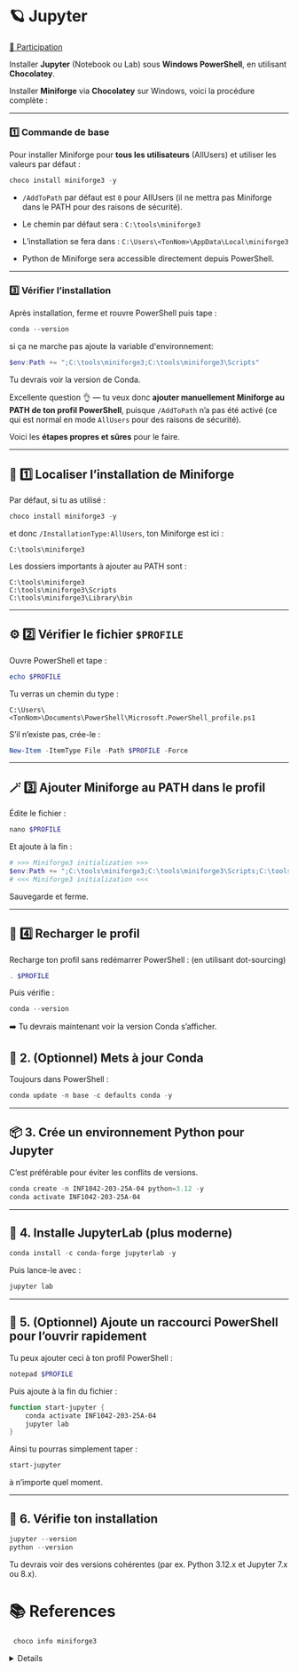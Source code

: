 # :ringed_planet: Jupyter

[:tada: Participation](.scripts/Participation.md)

Installer **Jupyter** (Notebook ou Lab) sous **Windows PowerShell**, en utilisant **Chocolatey**.

Installer **Miniforge** via **Chocolatey** sur Windows, voici la procédure complète :

---

### 1️⃣ Commande de base

Pour installer Miniforge pour **tous les utilisateurs** (AllUsers) et utiliser les valeurs par défaut :

```powershell
choco install miniforge3 -y
```

* `/AddToPath` par défaut est `0` pour AllUsers (il ne mettra pas Miniforge dans le PATH pour des raisons de sécurité).
* Le chemin par défaut sera : `C:\tools\miniforge3`

* L’installation se fera dans :
  `C:\Users\<TonNom>\AppData\Local\miniforge3`
* Python de Miniforge sera accessible directement depuis PowerShell.

---

### 3️⃣ Vérifier l’installation

Après installation, ferme et rouvre PowerShell puis tape :

```powershell
conda --version
```

si ça ne marche pas ajoute la variable d'environnement:

```powershell
$env:Path += ";C:\tools\miniforge3;C:\tools\miniforge3\Scripts"
```

Tu devrais voir la version de Conda.

Excellente question 👌 — tu veux donc **ajouter manuellement Miniforge au PATH de ton profil PowerShell**, puisque `/AddToPath` n’a pas été activé (ce qui est normal en mode `AllUsers` pour des raisons de sécurité).

Voici les **étapes propres et sûres** pour le faire.

---

## 🧭 1️⃣ Localiser l’installation de Miniforge

Par défaut, si tu as utilisé :

```powershell
choco install miniforge3 -y
```

et donc `/InstallationType:AllUsers`, ton Miniforge est ici :

```
C:\tools\miniforge3
```

Les dossiers importants à ajouter au PATH sont :

```
C:\tools\miniforge3
C:\tools\miniforge3\Scripts
C:\tools\miniforge3\Library\bin
```

---

## ⚙️ 2️⃣ Vérifier le fichier `$PROFILE`

Ouvre PowerShell et tape :

```powershell
echo $PROFILE
```

Tu verras un chemin du type :

```
C:\Users\<TonNom>\Documents\PowerShell\Microsoft.PowerShell_profile.ps1
```

S’il n’existe pas, crée-le :

```powershell
New-Item -ItemType File -Path $PROFILE -Force
```

---

## 🪄 3️⃣ Ajouter Miniforge au PATH dans le profil

Édite le fichier :

```powershell
nano $PROFILE
```

Et ajoute à la fin :

```powershell
# >>> Miniforge3 initialization >>>
$env:Path += ";C:\tools\miniforge3;C:\tools\miniforge3\Scripts;C:\tools\miniforge3\Library\bin"
# <<< Miniforge3 initialization <<<
```

Sauvegarde et ferme.

---

## 🔁 4️⃣ Recharger le profil

Recharge ton profil sans redémarrer PowerShell : (en utilisant dot-sourcing)

```powershell
. $PROFILE
```

Puis vérifie :

```powershell
conda --version
```

➡️ Tu devrais maintenant voir la version Conda s’afficher.

## 🧩 2. (Optionnel) Mets à jour Conda

Toujours dans PowerShell :

```powershell
conda update -n base -c defaults conda -y
```

---

## 📦 3. Crée un environnement Python pour Jupyter

C’est préférable pour éviter les conflits de versions.

```powershell
conda create -n INF1042-203-25A-04 python=3.12 -y
conda activate INF1042-203-25A-04
```

---

## 🧠 4. Installe **JupyterLab (plus moderne)**

```powershell
conda install -c conda-forge jupyterlab -y
```

Puis lance-le avec :

```powershell
jupyter lab
```

---

## 🧭 5. (Optionnel) Ajoute un raccourci PowerShell pour l’ouvrir rapidement

Tu peux ajouter ceci à ton profil PowerShell :

```powershell
notepad $PROFILE
```

Puis ajoute à la fin du fichier :

```powershell
function start-jupyter {
    conda activate INF1042-203-25A-04
    jupyter lab
}
```

Ainsi tu pourras simplement taper :

```powershell
start-jupyter
```

à n’importe quel moment.

---

## 🧹 6. Vérifie ton installation

```powershell
jupyter --version
python --version
```

Tu devrais voir des versions cohérentes (par ex. Python 3.12.x et Jupyter 7.x ou 8.x).

# :books: References

```powershell
 choco info miniforge3
```
<details>

```powershell
Chocolatey v2.5.1
miniforge3 24.11.3.200 [Approved]
 Title: Miniforge3 | Published: 2025-03-13
 Package approved as a trusted package on Mar 13 2025 22:38:45.
 Package testing status: Passing on Mar 13 2025 08:59:54.
 Number of Downloads: 63040 | Downloads for this version: 24704
 Package url https://community.chocolatey.org/packages/miniforge3/24.11.3.200
 Chocolatey Package Source: https://github.com/geicht/chocolatey-packages/tree/master/miniforge3
 Package Checksum: 'eigGBK1iugVqZZcC/TKDMXi3fvqJr2bMA4ymhyV1AiZVrLzRXg+rK6wgRSW0c22c9vsYfLSI8mcrT71SbbOV0g==' (SHA512)
 Tags: conda-forge anaconda3 miniconda3 miniforge3 python3
 Software Site: https://conda-forge.org/
 Software License: https://github.com/conda-forge/miniforge/blob/main/LICENSE
 Software Source: https://github.com/conda-forge/miniforge
 Documentation: https://github.com/conda-forge/miniforge
 Issues: https://github.com/conda-forge/miniforge/issues
 Summary: Miniforge3 installs the conda package manager with conda-forge specific pre-configurations.
 Description: Miniforge3 installs the conda package manager with the following features pre-configured:

    * [conda-forge](https://conda-forge.org/) set as the default (and only) channel.
    * Packages in the base environment are obtained from the [conda-forge channel](https://anaconda.org/conda-forge).

  You can provide parameters for the installation ([conda docs](https://conda.io/projects/conda/en/latest/user-guide/install/windows.html#installing-in-silent-mode)).
  To have choco remember parameters on upgrade, be sure to set `choco feature enable -n=useRememberedArgumentsForUpgrades`.

    * `/InstallationType:`[`AllUsers`|`JustMe`]
  * Default: `AllUsers` (install for all users)
    * `/RegisterPython:`[`0`|`1`]
  * Default: `1` (register miniforge3 python as the system's default)
    * `/AddToPath:`[`0`|`1`]
  * Default: `0` (do not add miniforge3 directories to path)
  * _Note: As of Miniforge3 4.12.0-0, you cannot add miniforge3 to the PATH environment during an `AllUsers` installation.
    This was done to address [a security exploit](https://nvd.nist.gov/vuln/detail/CVE-2022-26526)
    ([additional information](https://github.com/ContinuumIO/anaconda-issues/issues/12995#issuecomment-1188441961))._
    * `/D:`(installation path)
  * Default for `AllUsers`: `$toolsDir\miniforge3`
    (`$toolsDir` is the path returned by chocolatey's `Get-ToolsLocation` function and defaults to `C:\tools`)
  * Default for `JustMe`: `$Env:LOCALAPPDATA\miniforge3`
    (`$Env:LOCALAPPDATA` is set by Windows and defaults to `C:\Users\{USERNAME}\AppData\Local`)

  Example: `choco install miniforge3 --params="'/InstallationType:JustMe /AddToPath:1'"`.
 Release Notes: https://github.com/conda-forge/miniforge/releases/tag/24.11.3-2

1 packages found.
```

</details>
